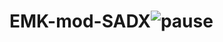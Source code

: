 # EMK-mod-SADX![pause](https://user-images.githubusercontent.com/79759271/218897332-8df1c310-84b9-4e5b-b133-7dc4a519beaa.png)

